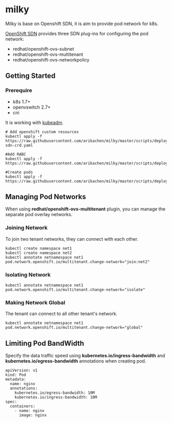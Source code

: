 # milky

Milky is base on Openshift SDN, it is aim to provide pod network for k8s.

[OpenShift SDN][openshift] provides three SDN plug-ins for configuring the pod network:

* redhat/openshift-ovs-subnet
* redhat/openshift-ovs-multitenant
* redhat/openshift-ovs-networkpolicy

[openshift]: https://docs.openshift.com/container-platform/3.5/architecture/additional_concepts/sdn.html#architecture-additional-concepts-sdn

## Getting Started

### Prerequire

* k8s 1.7+
* openvswitch 2.7+
* cni

It is working with [kubeadm][network].

```
# Add openshift custom resources  
kubectl apply -f https://raw.githubusercontent.com/arikachen/milky/master/scripts/deploy/openshift-sdn-crd.yaml

#Add RABC
kubectl apply -f https://raw.githubusercontent.com/arikachen/milky/master/scripts/deploy/rabc.yaml

#Create pods
kubectl apply -f https://raw.githubusercontent.com/arikachen/milky/master/scripts/deploy/milky.yaml
```

[network]: https://kubernetes.io/docs/setup/independent/create-cluster-kubeadm/#pod-network

## Managing Pod Networks

When using **redhat/openshift-ovs-multitenant** plugin, you can manage the separate pod overlay networks.

### Joining Network

To join two tenant networks, they can connect with each other.

```
kubectl create namespace net1
kubectl create namespace net2
kubectl annotate netnamespace net1 pod.network.openshift.io/multitenant.change-network="join:net2"
```

### Isolating Network

```
kubectl annotate netnamespace net1 pod.network.openshift.io/multitenant.change-network="isolate"
```

### Making Network Global

The tenant can connect to all other tenant's network.

```
kubectl annotate netnamespace net1 pod.network.openshift.io/multitenant.change-network="global"
```

## Limiting Pod BandWidth

Specify the data traffic speed using **kubernetes.io/ingress-bandwidth** and 
**kubernetes.io/egress-bandwidth** annotations when creating pod.
```
apiVersion: v1
kind: Pod
metadata:
  name: nginx
  annotations:
    kubernetes.io/egress-bandwidth: 10M
    kubernetes.io/ingress-bandwidth: 10M
spec:
  containers:
    - name: nginx
      image: nginx
```
